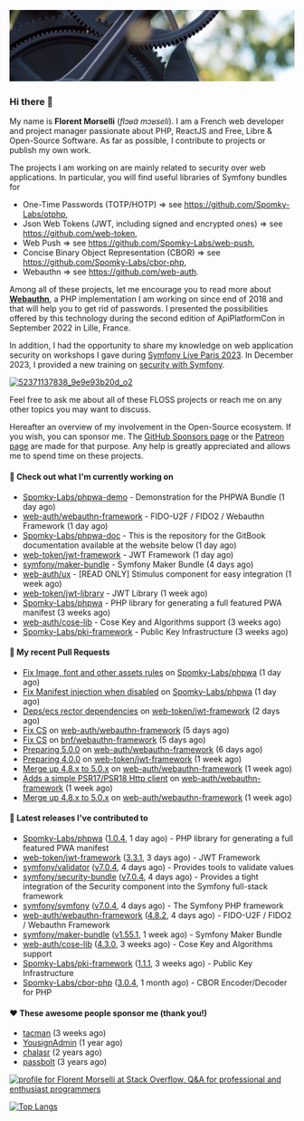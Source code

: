![Cover image](1.webp)

### Hi there 👋

My name is **Florent Morselli** (*flɔʁɑ̃ mɔʁseli*). I am a French web developer and project manager passionate about PHP, ReactJS and Free, Libre & Open-Source Software.
As far as possible, I contribute to projects or publish my own work.

The projects I am working on are mainly related to security over web applications. In particular, you will find useful libraries of Symfony bundles for
* One-Time Passwords (TOTP/HOTP) => see https://github.com/Spomky-Labs/otphp,
* Json Web Tokens (JWT, including signed and encrypted ones) => see https://github.com/web-token,
* Web Push => see https://github.com/Spomky-Labs/web-push,
* Concise Binary Object Representation (CBOR) => see https://github.com/Spomky-Labs/cbor-php,
* Webauthn => see https://github.com/web-auth.

Among all of these projects, let me encourage you to read more about [**Webauthn**](https://github.com/web-auth), a PHP implementation I am working on since end of 2018 and that will help you to get rid of passwords. I presented the possibilities offered by this technology during the second edition of ApiPlatformCon in September 2022 in Lille, France.

In addition, I had the opportunity to share my knowledge on web application security on workshops I gave during [Symfony Live Paris 2023](https://live.symfony.com/2023-paris/workshop/maximiser-la-securite-de-vos-applications-avec-le-bundle-security).
In December 2023, I provided a new training on [security with Symfony](https://live.symfony.com/2023-brussels-con/workshop/road-to-safer-applications).

[![52371137838_9e9e93b20d_o2](https://user-images.githubusercontent.com/1091072/191684778-b9e26104-038d-45c2-a1b3-287233d15ecc.jpg)](https://api-platform.com/con/2022/conferences/webauthn-se-debarrasser-des-mots-de-passe-definitivement/)

Feel free to ask me about all of these FLOSS projects or reach me on any other topics you may want to discuss.

Hereafter an overview of my involvement in the Open-Source ecosystem.
If you wish, you can sponsor me. The [GitHub Sponsors page](https://github.com/sponsors/Spomky/) or the [Patreon page](https://www.patreon.com/FlorentMorselli) are made for that purpose. Any help is greatly appreciated and allows me to spend time on these projects.

#### 👷 Check out what I'm currently working on

- [Spomky-Labs/phpwa-demo](https://github.com/Spomky-Labs/phpwa-demo) - Demonstration for the PHPWA Bundle (1 day ago)
- [web-auth/webauthn-framework](https://github.com/web-auth/webauthn-framework) - FIDO-U2F / FIDO2 / Webauthn Framework (1 day ago)
- [Spomky-Labs/phpwa-doc](https://github.com/Spomky-Labs/phpwa-doc) - This is the repository for the GitBook documentation available at the website below (1 day ago)
- [web-token/jwt-framework](https://github.com/web-token/jwt-framework) - JWT Framework (1 day ago)
- [symfony/maker-bundle](https://github.com/symfony/maker-bundle) - Symfony Maker Bundle (4 days ago)
- [web-auth/ux](https://github.com/web-auth/ux) - [READ ONLY] Stimulus component for easy integration (1 week ago)
- [web-token/jwt-library](https://github.com/web-token/jwt-library) - JWT Library (1 week ago)
- [Spomky-Labs/phpwa](https://github.com/Spomky-Labs/phpwa) - PHP library for generating a full featured PWA manifest (3 weeks ago)
- [web-auth/cose-lib](https://github.com/web-auth/cose-lib) - Cose Key and Algorithms support (3 weeks ago)
- [Spomky-Labs/pki-framework](https://github.com/Spomky-Labs/pki-framework) - Public Key Infrastructure (3 weeks ago)

#### 🔨 My recent Pull Requests

- [Fix Image, font and other assets rules](https://github.com/Spomky-Labs/phpwa/pull/82) on [Spomky-Labs/phpwa](https://github.com/Spomky-Labs/phpwa) (1 day ago)
- [Fix Manifest injection when disabled](https://github.com/Spomky-Labs/phpwa/pull/79) on [Spomky-Labs/phpwa](https://github.com/Spomky-Labs/phpwa) (1 day ago)
- [Deps/ecs rector dependencies](https://github.com/web-token/jwt-framework/pull/535) on [web-token/jwt-framework](https://github.com/web-token/jwt-framework) (2 days ago)
- [Fix CS](https://github.com/web-auth/webauthn-framework/pull/565) on [web-auth/webauthn-framework](https://github.com/web-auth/webauthn-framework) (5 days ago)
- [Fix CS](https://github.com/bnf/webauthn-framework/pull/1) on [bnf/webauthn-framework](https://github.com/bnf/webauthn-framework) (5 days ago)
- [Preparing 5.0.0](https://github.com/web-auth/webauthn-framework/pull/557) on [web-auth/webauthn-framework](https://github.com/web-auth/webauthn-framework) (6 days ago)
- [Preparing 4.0.0](https://github.com/web-token/jwt-framework/pull/529) on [web-token/jwt-framework](https://github.com/web-token/jwt-framework) (1 week ago)
- [Merge up 4.8.x to 5.0.x](https://github.com/web-auth/webauthn-framework/pull/556) on [web-auth/webauthn-framework](https://github.com/web-auth/webauthn-framework) (1 week ago)
- [Adds a simple PSR17/PSR18 Http client](https://github.com/web-auth/webauthn-framework/pull/555) on [web-auth/webauthn-framework](https://github.com/web-auth/webauthn-framework) (1 week ago)
- [Merge up 4.8.x to 5.0.x](https://github.com/web-auth/webauthn-framework/pull/554) on [web-auth/webauthn-framework](https://github.com/web-auth/webauthn-framework) (1 week ago)

#### 🔭 Latest releases I've contributed to

- [Spomky-Labs/phpwa](https://github.com/Spomky-Labs/phpwa) ([1.0.4](https://github.com/Spomky-Labs/phpwa/releases/tag/1.0.4), 1 day ago) - PHP library for generating a full featured PWA manifest
- [web-token/jwt-framework](https://github.com/web-token/jwt-framework) ([3.3.1](https://github.com/web-token/jwt-framework/releases/tag/3.3.1), 3 days ago) - JWT Framework
- [symfony/validator](https://github.com/symfony/validator) ([v7.0.4](https://github.com/symfony/validator/releases/tag/v7.0.4), 4 days ago) - Provides tools to validate values
- [symfony/security-bundle](https://github.com/symfony/security-bundle) ([v7.0.4](https://github.com/symfony/security-bundle/releases/tag/v7.0.4), 4 days ago) - Provides a tight integration of the Security component into the Symfony full-stack framework
- [symfony/symfony](https://github.com/symfony/symfony) ([v7.0.4](https://github.com/symfony/symfony/releases/tag/v7.0.4), 4 days ago) - The Symfony PHP framework
- [web-auth/webauthn-framework](https://github.com/web-auth/webauthn-framework) ([4.8.2](https://github.com/web-auth/webauthn-framework/releases/tag/4.8.2), 4 days ago) - FIDO-U2F / FIDO2 / Webauthn Framework
- [symfony/maker-bundle](https://github.com/symfony/maker-bundle) ([v1.55.1](https://github.com/symfony/maker-bundle/releases/tag/v1.55.1), 1 week ago) - Symfony Maker Bundle
- [web-auth/cose-lib](https://github.com/web-auth/cose-lib) ([4.3.0](https://github.com/web-auth/cose-lib/releases/tag/4.3.0), 3 weeks ago) - Cose Key and Algorithms support
- [Spomky-Labs/pki-framework](https://github.com/Spomky-Labs/pki-framework) ([1.1.1](https://github.com/Spomky-Labs/pki-framework/releases/tag/1.1.1), 3 weeks ago) - Public Key Infrastructure
- [Spomky-Labs/cbor-php](https://github.com/Spomky-Labs/cbor-php) ([3.0.4](https://github.com/Spomky-Labs/cbor-php/releases/tag/3.0.4), 1 month ago) - CBOR Encoder/Decoder for PHP

#### ❤️ These awesome people sponsor me (thank you!)

- [tacman](https://github.com/tacman) (3 weeks ago)
- [YousignAdmin](https://github.com/YousignAdmin) (1 year ago)
- [chalasr](https://github.com/chalasr) (2 years ago)
- [passbolt](https://github.com/passbolt) (3 years ago)

<a href="https://stackoverflow.com/users/2157818/florent-morselli"><img src="https://stackoverflow.com/users/flair/2157818.png" width="208" height="58" alt="profile for Florent Morselli at Stack Overflow, Q&amp;A for professional and enthusiast programmers" title="profile for Florent Morselli at Stack Overflow, Q&amp;A for professional and enthusiast programmers"></a>

[![Top Langs](https://wakatime.com/share/@Spomky/aa41d408-c524-4a5f-936d-0b9446698abd.svg)](https://wakatime.com/@Spomky)
